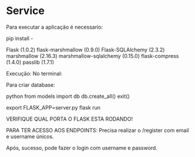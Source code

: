 # Service
Para executar a aplicação  é necessario:

pip install - 

Flask (1.0.2)
flask-marshmallow (0.9.0)
Flask-SQLAlchemy (2.3.2)
marshmallow (2.16.3)
marshmallow-sqlalchemy (0.15.0)
flask-compress (1.4.0)
passlib (1.7.1)

Execução:
No terminal:

Para criar database:

python
from models import db
db.create_all()
exit()

export FLASK_APP=server.py
flask run

VERIFIQUE QUAL PORTA O FLASK ESTA RODANDO!

PARA TER ACESSO AOS ENDPOINTS:
Precisa realizar o /register
com email e username únicos.

Após, sucesso, pode fazer o login com username e password.
